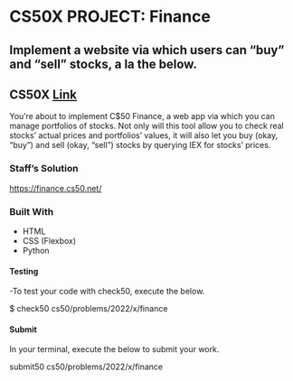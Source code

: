 # CS50X PROJECT: Finance
## Implement a website via which users can “buy” and “sell” stocks, a la the below.

## CS50X [Link](https://cs50.harvard.edu/x/2022/psets/9/finance/)<br>

You’re about to implement C$50 Finance, a web app via which you can manage portfolios of stocks. Not only will this tool allow you to check real stocks’ actual prices and portfolios’ values, it will also let you buy (okay, “buy”) and sell (okay, “sell”) stocks by querying IEX for stocks’ prices.

### Staff’s Solution

https://finance.cs50.net/

### Built With
- HTML <br>
- CSS (Flexbox) <br>
- Python<br>

#### Testing
-To test your code with check50, execute the below.

$ check50 cs50/problems/2022/x/finance

#### Submit
In your terminal, execute the below to submit your work.

submit50 cs50/problems/2022/x/finance
